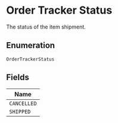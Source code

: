 
# Order Tracker Status

The status of the item shipment.

## Enumeration

`OrderTrackerStatus`

## Fields

| Name |
|  --- |
| `CANCELLED` |
| `SHIPPED` |

